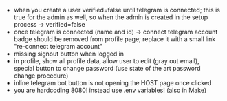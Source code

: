 - when you create a user verified=false until telegram is connected; this is true for the admin as well, so when the admin is created in the setup process -> verified=false
- once telegram is connected (name and id) -> connect telegram account badge should be removed from profile page; replace it with a small link "re-connect telegram account"
- missing signout button when logged in
- in profile, show all profile data, allow user to edit (gray out email), special button to change password (use state of the art password change procedure)
- inline telegram bot button is not opening the HOST page once clicked
- you are hardcoding 8080! instead use .env variables! (also in Make)
